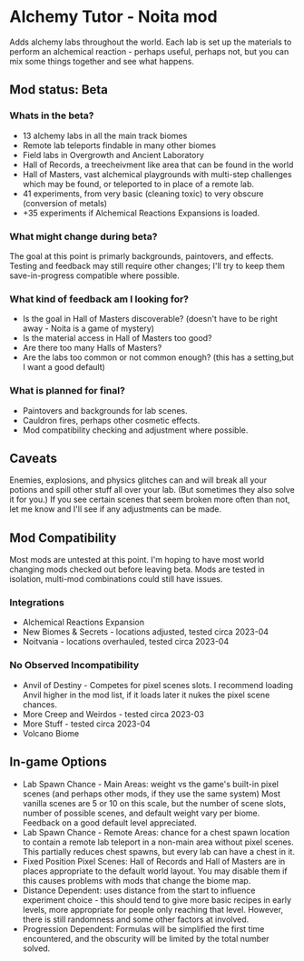 # Alchemy Tutor - Noita mod

Adds alchemy labs throughout the world. Each lab is set up the materials to perform an alchemical reaction - perhaps useful, perhaps not, but you can mix some things together and see what happens.

## Mod status: Beta

### Whats in the beta?

- 13 alchemy labs in all the main track biomes
- Remote lab teleports findable in many other biomes
- Field labs in Overgrowth and Ancient Laboratory
- Hall of Records, a treecheivment like area that can be found in the world
- Hall of Masters, vast alchemical playgrounds with multi-step challenges which may be found, or teleported to in place of a remote lab.
- 41 experiments, from very basic (cleaning toxic) to very obscure (conversion of metals)
- +35 experiments if Alchemical Reactions Expansions is loaded.

### What might change during beta?

The goal at this point is primarly backgrounds, paintovers, and effects. Testing and feedback may still require other changes; I'll try to keep them save-in-progress compatible where possible.

### What kind of feedback am I looking for?

- Is the goal in Hall of Masters discoverable? (doesn't have to be right away - Noita is a game of mystery)
- Is the material access in Hall of Masters too good?
- Are there too many Halls of Masters?
- Are the labs too common or not common enough? (this has a setting,but I want a good default)

### What is planned for final?

- Paintovers and backgrounds for lab scenes.
- Cauldron fires, perhaps other cosmetic effects.
- Mod compatibility checking and adjustment where possible.

## Caveats

Enemies, explosions, and physics glitches can and will break all your potions and spill other stuff all over your lab. (But sometimes they also solve it for you.) If you see certain scenes that seem broken more often than not, let me know and I'll see if any adjustments can be made.

## Mod Compatibility

Most mods are untested at this point. I'm hoping to have most world changing mods checked out before leaving beta. Mods are tested in isolation, multi-mod combinations could still have issues.

### Integrations

- Alchemical Reactions Expansion
- New Biomes & Secrets - locations adjusted, tested circa 2023-04
- Noitvania - locations overhauled, tested circa 2023-04

### No Observed Incompatibility

- Anvil of Destiny - Competes for pixel scenes slots. I recommend loading Anvil higher in the mod list, if it loads later it nukes the pixel scene chances.
- More Creep and Weirdos - tested circa 2023-03
- More Stuff - tested circa 2023-04
- Volcano Biome

## In-game Options

- Lab Spawn Chance - Main Areas: weight vs the game's built-in pixel scenes (and perhaps other mods, if they use the same system) Most vanilla scenes are 5 or 10 on this scale, but the number of scene slots, number of possible scenes, and default weight vary per biome. Feedback on a good default level appreciated.
- Lab Spawn Chance - Remote Areas: chance for a chest spawn location to contain a remote lab teleport in a non-main area without pixel scenes. This partially reduces chest spawns, but every lab can have a chest in it.
- Fixed Position Pixel Scenes: Hall of Records and Hall of Masters are in places appropriate to the default world layout. You may disable them if this causes problems with mods that change the biome map.
- Distance Dependent: uses distance from the start to influence experiment choice - this should tend to give more basic recipes in early levels, more appropriate for people only reaching that level. However, there is still randomness and some other factors at involved.
- Progression Dependent: Formulas will be simplified the first time encountered, and the obscurity will be limited by the total number solved.
